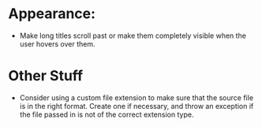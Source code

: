 # Appearance:

* Make long titles scroll past or make them completely visible when the user hovers over them.

# Other Stuff

* Consider using a custom file extension to make sure that the source file is in the right format. Create one if necessary, and throw an exception if the file passed in is not of the correct extension type.
